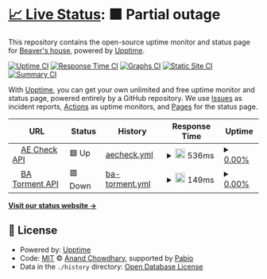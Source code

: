 # [📈 Live Status](https://status.haulrest.me): <!--live status--> **🟧 Partial outage**

This repository contains the open-source uptime monitor and status page for [Beaver's house](https://blog.haulrest.me/), powered by [Upptime](https://github.com/upptime/upptime).

[![Uptime CI](https://github.com/BeaverHouse/service-status/workflows/Uptime%20CI/badge.svg)](https://github.com/BeaverHouse/service-status/actions?query=workflow%3A%22Uptime+CI%22)
[![Response Time CI](https://github.com/BeaverHouse/service-status/workflows/Response%20Time%20CI/badge.svg)](https://github.com/BeaverHouse/service-status/actions?query=workflow%3A%22Response+Time+CI%22)
[![Graphs CI](https://github.com/BeaverHouse/service-status/workflows/Graphs%20CI/badge.svg)](https://github.com/BeaverHouse/service-status/actions?query=workflow%3A%22Graphs+CI%22)
[![Static Site CI](https://github.com/BeaverHouse/service-status/workflows/Static%20Site%20CI/badge.svg)](https://github.com/BeaverHouse/service-status/actions?query=workflow%3A%22Static+Site+CI%22)
[![Summary CI](https://github.com/BeaverHouse/service-status/workflows/Summary%20CI/badge.svg)](https://github.com/BeaverHouse/service-status/actions?query=workflow%3A%22Summary+CI%22)

With [Upptime](https://upptime.js.org), you can get your own unlimited and free uptime monitor and status page, powered entirely by a GitHub repository. We use [Issues](https://github.com/BeaverHouse/service-status/issues) as incident reports, [Actions](https://github.com/BeaverHouse/service-status/actions) as uptime monitors, and [Pages](https://status.haulrest.me) for the status page.

<!--start: status pages-->
<!-- This summary is generated by Upptime (https://github.com/upptime/upptime) -->
<!-- Do not edit this manually, your changes will be overwritten -->
<!-- prettier-ignore -->
| URL | Status | History | Response Time | Uptime |
| --- | ------ | ------- | ------------- | ------ |
| <img alt="" src="https://icons.duckduckgo.com/ip3/v1.api.haulrest.me.ico" height="13"> [AE Check API](https://v1.api.haulrest.me/aecheck/docs) | 🟩 Up | [aecheck.yml](https://github.com/BeaverHouse/service-status/commits/HEAD/history/aecheck.yml) | <details><summary><img alt="Response time graph" src="./graphs/aecheck/response-time-week.png" height="20"> 536ms</summary><br><a href="https://status.haulrest.me/history/aecheck"><img alt="Response time 815" src="https://img.shields.io/endpoint?url=https%3A%2F%2Fraw.githubusercontent.com%2FBeaverHouse%2Fservice-status%2FHEAD%2Fapi%2Faecheck%2Fresponse-time.json"></a><br><a href="https://status.haulrest.me/history/aecheck"><img alt="24-hour response time 699" src="https://img.shields.io/endpoint?url=https%3A%2F%2Fraw.githubusercontent.com%2FBeaverHouse%2Fservice-status%2FHEAD%2Fapi%2Faecheck%2Fresponse-time-day.json"></a><br><a href="https://status.haulrest.me/history/aecheck"><img alt="7-day response time 536" src="https://img.shields.io/endpoint?url=https%3A%2F%2Fraw.githubusercontent.com%2FBeaverHouse%2Fservice-status%2FHEAD%2Fapi%2Faecheck%2Fresponse-time-week.json"></a><br><a href="https://status.haulrest.me/history/aecheck"><img alt="30-day response time 592" src="https://img.shields.io/endpoint?url=https%3A%2F%2Fraw.githubusercontent.com%2FBeaverHouse%2Fservice-status%2FHEAD%2Fapi%2Faecheck%2Fresponse-time-month.json"></a><br><a href="https://status.haulrest.me/history/aecheck"><img alt="1-year response time 815" src="https://img.shields.io/endpoint?url=https%3A%2F%2Fraw.githubusercontent.com%2FBeaverHouse%2Fservice-status%2FHEAD%2Fapi%2Faecheck%2Fresponse-time-year.json"></a></details> | <details><summary><a href="https://status.haulrest.me/history/aecheck">0.00%</a></summary><a href="https://status.haulrest.me/history/aecheck"><img alt="All-time uptime 55.67%" src="https://img.shields.io/endpoint?url=https%3A%2F%2Fraw.githubusercontent.com%2FBeaverHouse%2Fservice-status%2FHEAD%2Fapi%2Faecheck%2Fuptime.json"></a><br><a href="https://status.haulrest.me/history/aecheck"><img alt="24-hour uptime 0.00%" src="https://img.shields.io/endpoint?url=https%3A%2F%2Fraw.githubusercontent.com%2FBeaverHouse%2Fservice-status%2FHEAD%2Fapi%2Faecheck%2Fuptime-day.json"></a><br><a href="https://status.haulrest.me/history/aecheck"><img alt="7-day uptime 0.00%" src="https://img.shields.io/endpoint?url=https%3A%2F%2Fraw.githubusercontent.com%2FBeaverHouse%2Fservice-status%2FHEAD%2Fapi%2Faecheck%2Fuptime-week.json"></a><br><a href="https://status.haulrest.me/history/aecheck"><img alt="30-day uptime 7.22%" src="https://img.shields.io/endpoint?url=https%3A%2F%2Fraw.githubusercontent.com%2FBeaverHouse%2Fservice-status%2FHEAD%2Fapi%2Faecheck%2Fuptime-month.json"></a><br><a href="https://status.haulrest.me/history/aecheck"><img alt="1-year uptime 55.67%" src="https://img.shields.io/endpoint?url=https%3A%2F%2Fraw.githubusercontent.com%2FBeaverHouse%2Fservice-status%2FHEAD%2Fapi%2Faecheck%2Fuptime-year.json"></a></details>
| <img alt="" src="https://icons.duckduckgo.com/ip3/v1.api.haulrest.me.ico" height="13"> [BA Torment API](https://v1.api.haulrest.me/ba-torment/) | 🟥 Down | [ba-torment.yml](https://github.com/BeaverHouse/service-status/commits/HEAD/history/ba-torment.yml) | <details><summary><img alt="Response time graph" src="./graphs/ba-torment/response-time-week.png" height="20"> 149ms</summary><br><a href="https://status.haulrest.me/history/ba-torment"><img alt="Response time 189" src="https://img.shields.io/endpoint?url=https%3A%2F%2Fraw.githubusercontent.com%2FBeaverHouse%2Fservice-status%2FHEAD%2Fapi%2Fba-torment%2Fresponse-time.json"></a><br><a href="https://status.haulrest.me/history/ba-torment"><img alt="24-hour response time 158" src="https://img.shields.io/endpoint?url=https%3A%2F%2Fraw.githubusercontent.com%2FBeaverHouse%2Fservice-status%2FHEAD%2Fapi%2Fba-torment%2Fresponse-time-day.json"></a><br><a href="https://status.haulrest.me/history/ba-torment"><img alt="7-day response time 149" src="https://img.shields.io/endpoint?url=https%3A%2F%2Fraw.githubusercontent.com%2FBeaverHouse%2Fservice-status%2FHEAD%2Fapi%2Fba-torment%2Fresponse-time-week.json"></a><br><a href="https://status.haulrest.me/history/ba-torment"><img alt="30-day response time 155" src="https://img.shields.io/endpoint?url=https%3A%2F%2Fraw.githubusercontent.com%2FBeaverHouse%2Fservice-status%2FHEAD%2Fapi%2Fba-torment%2Fresponse-time-month.json"></a><br><a href="https://status.haulrest.me/history/ba-torment"><img alt="1-year response time 189" src="https://img.shields.io/endpoint?url=https%3A%2F%2Fraw.githubusercontent.com%2FBeaverHouse%2Fservice-status%2FHEAD%2Fapi%2Fba-torment%2Fresponse-time-year.json"></a></details> | <details><summary><a href="https://status.haulrest.me/history/ba-torment">0.00%</a></summary><a href="https://status.haulrest.me/history/ba-torment"><img alt="All-time uptime 40.29%" src="https://img.shields.io/endpoint?url=https%3A%2F%2Fraw.githubusercontent.com%2FBeaverHouse%2Fservice-status%2FHEAD%2Fapi%2Fba-torment%2Fuptime.json"></a><br><a href="https://status.haulrest.me/history/ba-torment"><img alt="24-hour uptime 0.00%" src="https://img.shields.io/endpoint?url=https%3A%2F%2Fraw.githubusercontent.com%2FBeaverHouse%2Fservice-status%2FHEAD%2Fapi%2Fba-torment%2Fuptime-day.json"></a><br><a href="https://status.haulrest.me/history/ba-torment"><img alt="7-day uptime 0.00%" src="https://img.shields.io/endpoint?url=https%3A%2F%2Fraw.githubusercontent.com%2FBeaverHouse%2Fservice-status%2FHEAD%2Fapi%2Fba-torment%2Fuptime-week.json"></a><br><a href="https://status.haulrest.me/history/ba-torment"><img alt="30-day uptime 0.00%" src="https://img.shields.io/endpoint?url=https%3A%2F%2Fraw.githubusercontent.com%2FBeaverHouse%2Fservice-status%2FHEAD%2Fapi%2Fba-torment%2Fuptime-month.json"></a><br><a href="https://status.haulrest.me/history/ba-torment"><img alt="1-year uptime 40.29%" src="https://img.shields.io/endpoint?url=https%3A%2F%2Fraw.githubusercontent.com%2FBeaverHouse%2Fservice-status%2FHEAD%2Fapi%2Fba-torment%2Fuptime-year.json"></a></details>

<!--end: status pages-->

[**Visit our status website →**](https://status.haulrest.me)

## 📄 License

- Powered by: [Upptime](https://github.com/upptime/upptime)
- Code: [MIT](./LICENSE) © [Anand Chowdhary](https://anandchowdhary.com), supported by [Pabio](https://pabio.com)
- Data in the `./history` directory: [Open Database License](https://opendatacommons.org/licenses/odbl/1-0/)
